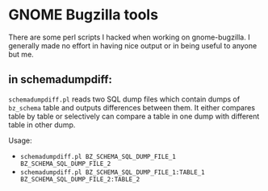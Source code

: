 GNOME Bugzilla tools
====================

There are some perl scripts I hacked when working on gnome-bugzilla. I
generally made no effort in having nice output or in being useful to
anyone but me.

in schemadumpdiff:
------------------

`schemadumpdiff.pl` reads two SQL dump files which contain dumps of
`bz_schema` table and outputs differences between them. It either
compares table by table or selectively can compare a table in one dump
with different table in other dump.

Usage:
- `schemadumpdiff.pl BZ_SCHEMA_SQL_DUMP_FILE_1 BZ_SCHEMA_SQL_DUMP_FILE_2`
- `schemadumpdiff.pl BZ_SCHEMA_SQL_DUMP_FILE_1:TABLE_1 BZ_SCHEMA_SQL_DUMP_FILE_2:TABLE_2`
